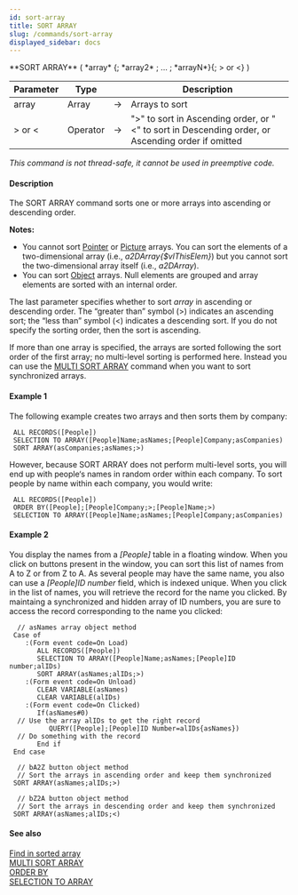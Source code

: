 ```yaml
---
id: sort-array
title: SORT ARRAY
slug: /commands/sort-array
displayed_sidebar: docs
---
```


<!--REF #_command_.SORT ARRAY.Syntax-->**SORT ARRAY** ( *array* {; *array2* ; ... ; *arrayN*}{; > or <} )<!-- END REF-->
<!--REF #_command_.SORT ARRAY.Params-->
| Parameter | Type |  | Description |
| --- | --- | --- | --- |
| array | Array | &#8594;  | Arrays to sort |
| > or < | Operator | &#8594;  | ">" to sort in Ascending order, or "<" to sort in Descending order, or Ascending order if omitted |

<!-- END REF-->

*This command is not thread-safe, it cannot be used in preemptive code.*


#### Description 

<!--REF #_command_.SORT ARRAY.Summary-->The SORT ARRAY command sorts one or more arrays into ascending or descending order.<!-- END REF--> 

**Notes:** 

* You cannot sort [Pointer](# "A reference to another variable (including arrays and array elements), table, or field") or [Picture](# "Can be any Windows or Macintosh picture") arrays. You can sort the elements of a two-dimensional array (i.e., *a2DArray{$vlThisElem}*) but you cannot sort the two-dimensional array itself (i.e., *a2DArray*).
* You can sort [Object](# "Data structured as a native 4D object") arrays. Null elements are grouped and array elements are sorted with an internal order.

The last parameter specifies whether to sort *array* in ascending or descending order. The “greater than” symbol (>) indicates an ascending sort; the “less than” symbol (<) indicates a descending sort. If you do not specify the sorting order, then the sort is ascending.

If more than one array is specified, the arrays are sorted following the sort order of the first array; no multi-level sorting is performed here. Instead you can use the [MULTI SORT ARRAY](multi-sort-array.md) command when you want to sort synchronized arrays.

#### Example 1 

The following example creates two arrays and then sorts them by company:

```4d
 ALL RECORDS([People])
 SELECTION TO ARRAY([People]Name;asNames;[People]Company;asCompanies)
 SORT ARRAY(asCompanies;asNames;>)
```

However, because SORT ARRAY does not perform multi-level sorts, you will end up with people‘s names in random order within each company. To sort people by name within each company, you would write:

```4d
 ALL RECORDS([People])
 ORDER BY([People];[People]Company;>;[People]Name;>)
 SELECTION TO ARRAY([People]Name;asNames;[People]Company;asCompanies)
```

#### Example 2 

You display the names from a *\[People\]* table in a floating window. When you click on buttons present in the window, you can sort this list of names from A to Z or from Z to A. As several people may have the same name, you also can use a *\[People\]ID number* field, which is indexed unique. When you click in the list of names, you will retrieve the record for the name you clicked. By maintaing a synchronized and hidden array of ID numbers, you are sure to access the record corresponding to the name you clicked: 

```4d
  // asNames array object method
 Case of
    :(Form event code=On Load)
       ALL RECORDS([People])
       SELECTION TO ARRAY([People]Name;asNames;[People]ID number;alIDs)
       SORT ARRAY(asNames;alIDs;>)
    :(Form event code=On Unload)
       CLEAR VARIABLE(asNames)
       CLEAR VARIABLE(alIDs)
    :(Form event code=On Clicked)
       If(asNames#0)
  // Use the array alIDs to get the right record
          QUERY([People];[People]ID Number=alIDs{asNames})
  // Do something with the record
       End if
 End case
 
  // bA2Z button object method
  // Sort the arrays in ascending order and keep them synchronized
 SORT ARRAY(asNames;alIDs;>)
 
  // bZ2A button object method
  // Sort the arrays in descending order and keep them synchronized
 SORT ARRAY(asNames;alIDs;<)
```

#### See also 

[Find in sorted array](find-in-sorted-array.md)  
[MULTI SORT ARRAY](multi-sort-array.md)  
[ORDER BY](order-by.md)  
[SELECTION TO ARRAY](selection-to-array.md)  